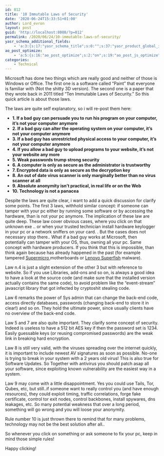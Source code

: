 ```yaml
---
id: 812
title: '10 Immutable Laws of Security'
date: '2020-06-24T15:33:51+01:00'
author: Lord_evron
layout: post
guid: 'http://localhost:8080/?p=812'
permalink: /2020/06/24/10-immutable-laws-of-security/
yasr_schema_additional_fields:
    - 'a:3:{s:17:"yasr_schema_title";s:0:"";s:37:"yasr_product_global_identifier_select";s:5:"gtin8";s:31:"yasr_product_price_availability";s:12:"Discontinued";}'
ao_post_optimize:
    - 'a:5:{s:16:"ao_post_optimize";s:2:"on";s:19:"ao_post_js_optimize";s:2:"on";s:20:"ao_post_css_optimize";s:2:"on";s:12:"ao_post_ccss";s:2:"on";s:16:"ao_post_lazyload";s:2:"on";}'
categories:
    - Technical
---
```


Microsoft has done two things which are really good and neither of those is Windows or Office. The first one is a software called “Paint” that everyone is familiar with (Not the shitty 3D version). The second one is a paper that they wrote back in 2011 titled “Ten Immutable Laws of Security.” So this quick article is about those laws.

The laws are quite self explanatory, so i will re-post them here:

- **1. If a bad guy can persuade you to run his program on your computer, it’s not your computer anymore**
- **2. If a bad guy can alter the operating system on your computer, it’s not your computer anymore**
- **3. If a bad guy has unrestricted physical access to your computer, it’s not your computer anymore**
- **4. If you allow a bad guy to upload programs to your website, it’s not your website any more**
- **5. Weak passwords trump strong security**
- **6. A computer is only as secure as the administrator is trustworthy**
- **7. Encrypted data is only as secure as the decryption key**
- **8. An out of date virus scanner is only marginally better than no virus scanner at all**
- **9. Absolute anonymity isn’t practical, in real life or on the Web**
- **10. Technology is not a panacea**

Despite the laws are quite clear, i want to add a quick discussion for clarify some points. The first 3 laws, withhold similar concept: if someone can tamper with your pc either by running some software or by accessing the hardware, than is not your pc anymore. The implication of these law are quite deep. These law cover obvious cases, where you click on that unknown exe .. or when your trusted technician install hardware keylogger in your pc or a network sniffers on your card. . But the cases does not necessary stop there.. What if a bad guy works at Microsoft, then potentially can tamper with your OS, thus, owning all your pc. Same concept with hardware producers. If you think that this is impossible, than think again because has already happened in the past (for example tampered [Supermicro ](http://localhost:8080/2018/10/17/hardware-hack-and-supermicro-motherboards/)motherboards or [Lenovo Superfish](https://en.wikipedia.org/wiki/Superfish) malware).

Law n.4 is just a slight extension of the other 3 but with reference to website. So if you use Libraries, add-ons and so on, is always a good idea to have a look at the source code (and make sure that the installed version actually contains the same code), to avoid problem like the “event-stream” javascript library that got infected by cryptoshit stealing code.

Law 6 remarks the power of Sys admin that can change the back-end code, access directly databases, passwords (changing back-end to store it in clear!) and so on. They hold the ultimate power, since usually clients have no overview of the back-end code.

Law 5 and 7 are also quite important. They clarify some concept of security. Indeed is useless to have a 512 bit AES key if then the password set is 1234. Easily guessable keys (or reusing compromised passwords) are the weak link in breaking hard encryption.

Law 8 is still very valid, with the viruses spreading over the internet quickly, it is important to include newest AV signatures as soon as possible. No-one is trying to break in your system with a 2 years old virus! This is also true for Software Updates. So Together with antivirus you should patch asap all your software, since exploiting known vulnerability are the easiest way in a system.

Law 9 may come with a little disappointment. Yes you could use Tails, Tor, Qubes, etc, but still..if someone want to really control you (and have enough resources), they could exploit timing, traffic correlations, forge fake certificate, control tor exit nodes, control backbones, install spywares, dns leakages, etc. So many potential weakness that over a long period, something will go wrong and you will loose your anonymity.

Rule number 10 is just thrown there to remind that for many problems, technology may not be the best solution after all..

So whenever you click on something or ask someone to fix your pc, keep in mind those simple rules!

Happy clicking!